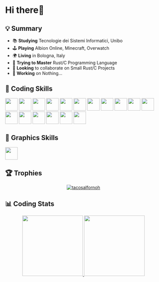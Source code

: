 # Hi there👋

## 💡 Summary

* 📚 <b>Studying</b> Tecnologie dei Sistemi Informatici, Unibo
* 🕹️ <b>Playing</b> Albion Online, Minecraft, Overwatch
* 🌍 <b>Living</b> in Bologna, Italy
* 🌱 <b>Trying to Master</b> Rust/C Programming Language
* 👯 <b>Looking</b> to collaborate on Small Rust/C Projects
* 🔭 <b>Working</b> on Nothing...

## 🗿 Coding Skills

<link rel="stylesheet" href="https://cdn.jsdelivr.net/gh/devicons/devicon@v2.15.1/devicon.min.css">          
<p align="left">  
<picture><img src="https://cdn.jsdelivr.net/gh/devicons/devicon/icons/rust/rust-original.svg" width="40" height="40"/></picture>
<picture><img src="https://cdn.jsdelivr.net/gh/devicons/devicon/icons/c/c-original.svg" width="40" height="40"/></picture>
<picture><img src="https://cdn.jsdelivr.net/gh/devicons/devicon/icons/html5/html5-original.svg" width="40" height="40"/></picture>
<picture><img src="https://cdn.jsdelivr.net/gh/devicons/devicon/icons/css3/css3-original.svg" width="40" height="40"/></picture>
<picture><img src="https://cdn.jsdelivr.net/gh/devicons/devicon/icons/javascript/javascript-original.svg" width="40" height="40"/></picture>
<picture><img src="https://cdn.jsdelivr.net/gh/devicons/devicon/icons/php/php-original.svg" width="40" height="40"/></picture>
<picture><img src="https://cdn.jsdelivr.net/gh/devicons/devicon/icons/mysql/mysql-original.svg" width="40" height="40"/></picture>
<picture><img src="https://cdn.jsdelivr.net/gh/devicons/devicon/icons/mongodb/mongodb-original.svg" width="40" height="40"/></picture>
<picture><img src="https://cdn.jsdelivr.net/gh/devicons/devicon/icons/git/git-original.svg" width="40" height="40"/></picture>
<picture><img src="https://avatars.githubusercontent.com/u/10982346?s=280&v=4" width="40" height="40"/></picture>
<picture><img src="https://www.geekandjob.com/uploads/wiki/f03eab0e2926595f84d8e8903a2c08adcd62320e.png" width="40" height="40"/></picture>
<picture><img src="https://upload.wikimedia.org/wikipedia/commons/thumb/4/4c/Typescript_logo_2020.svg/1200px-Typescript_logo_2020.svg.png" width="40" height="40"/></picture>
<picture><img src="https://upload.wikimedia.org/wikipedia/commons/thumb/9/96/Sass_Logo_Color.svg/1280px-Sass_Logo_Color.svg.png" width="40" height="40"/></picture>
<picture><img src="https://upload.wikimedia.org/wikipedia/commons/thumb/9/95/Vue.js_Logo_2.svg/2367px-Vue.js_Logo_2.svg.png" width="40" height="40"/></picture>
<picture><img src="https://banner2.cleanpng.com/20190623/yp/kisspng-python-computer-icons-programming-language-executa-1713885634631.webp" width="40" height="40"/></picture>
<picture><img src="https://avatars.githubusercontent.com/u/83153330?v=4" width="40" height="40"/></picture>
<picture><img src="https://actix.rs/img/logo.png" width="40" height="40"/></picture>

</p>

## 🎨 Graphics Skills
<p>
<picture><img src="https://cdn.jsdelivr.net/gh/devicons/devicon/icons/illustrator/illustrator-plain.svg" width="40"/></picture> 
</p>

## 🏆 Trophies
<p align="center"> <a href="https://github.com/ryo-ma/github-profile-trophy"><img src="https://github-profile-trophy.vercel.app/?username=alessandrobrunoh&theme=dark_lover&margin-w=15&margin-h=15&row=1" alt="tacosalfornoh" /></a> </p>

## 📊 Coding Stats
<div align="center" style="display: flex; justify-content: center;">
<a href="https://github.com/tacosalfornoh">
    <img height="195px" src="https://github-readme-stats.vercel.app/api?username=alessandrobrunoh&theme=dracula&show_icons=true&hide_border=false&count_private=true" witdh="50%"/>
    <img height="195px" src="https://github-readme-stats.vercel.app/api/top-langs/?username=alessandrobrunoh&layout=compact&langs_count=8&theme=dracula&hide=css,html,scss,jupyter%20notebook"/>
  </a>
</div>
